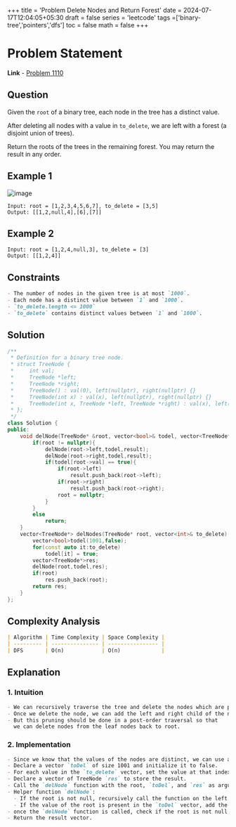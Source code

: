 +++
title = 'Problem Delete Nodes and Return Forest'
date = 2024-07-17T12:04:05+05:30
draft = false
series = 'leetcode'
tags =['binary-tree','pointers','dfs']
toc = false
math = false
+++

# Problem Statement

**Link** - [Problem 1110](https://leetcode.com/problems/delete-nodes-and-return-forest/description/)

## Question

Given the `root` of a binary tree, each node in the tree has a distinct value.

After deleting all nodes with a value in `to_delete`, we are left with a forest (a disjoint union of trees).

Return the roots of the trees in the remaining forest. You may return the result in any order.

## Example 1

![image](https://assets.leetcode.com/uploads/2019/07/01/screen-shot-2019-07-01-at-53836-pm.png)

```
Input: root = [1,2,3,4,5,6,7], to_delete = [3,5]
Output: [[1,2,null,4],[6],[7]]
```

## Example 2

```
Input: root = [1,2,4,null,3], to_delete = [3]
Output: [[1,2,4]]
```

## Constraints

```markdown
- The number of nodes in the given tree is at most `1000`.
- Each node has a distinct value between `1` and `1000`.
- `to_delete.length <= 1000`
- `to_delete` contains distinct values between `1` and `1000`.
```

## Solution

```cpp
/**
 * Definition for a binary tree node.
 * struct TreeNode {
 *     int val;
 *     TreeNode *left;
 *     TreeNode *right;
 *     TreeNode() : val(0), left(nullptr), right(nullptr) {}
 *     TreeNode(int x) : val(x), left(nullptr), right(nullptr) {}
 *     TreeNode(int x, TreeNode *left, TreeNode *right) : val(x), left(left), right(right) {}
 * };
 */
class Solution {
public:
    void delNode(TreeNode* &root, vector<bool>& todel, vector<TreeNode*>& result){
        if(root != nullptr){
            delNode(root->left,todel,result);
            delNode(root->right,todel,result);
            if(todel[root->val] == true){
                if(root->left)
                    result.push_back(root->left);
                if(root->right)
                    result.push_back(root->right);
                root = nullptr;
            }
        }
        else
            return;
    }
    vector<TreeNode*> delNodes(TreeNode* root, vector<int>& to_delete) {
        vector<bool>todel(1001,false);
        for(const auto it:to_delete)
            todel[it] = true;
        vector<TreeNode*>res;
        delNode(root,todel,res);
        if(root)
            res.push_back(root);
        return res;
    }
};
```

## Complexity Analysis

```markdown
| Algorithm | Time Complexity | Space Complexity |
| --------- | --------------- | ---------------- |
| DFS       | O(n)            | O(n)             |
```

## Explanation

### 1. Intuition

```markdown
- We can recursively traverse the tree and delete the nodes which are present in the `to_delete` vector.
- Once we delete the node, we can add the left and right child of the node to the result vector.
- But this pruning should be done in a post-order traversal so that
  we can delete nodes from the leaf nodes back to root.
```

### 2. Implementation

```markdown
- Since we know that the values of the nodes are distinct, we can use a vector of size 1001 to store the nodes to delete.
- Declare a vector `toDel` of size 1001 and initialize it to false.
- For each value in the `to_delete` vector, set the value at that index to true.
- Declare a vector of TreeNode `res` to store the result.
- Call the `delNode` function with the root, `toDel`, and `res` as arguments.
- Helper function `delNode`:
  - If the root is not null, recursively call the function on the left and right child.
  - If the value of the root is present in the `toDel` vector, add the left and right child to the result vector and set the root to null.
- once the `delNode` function is called, check if the root is not null and add it to the result vector.
- Return the result vector.
```
